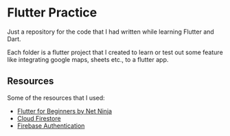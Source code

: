 # Flutter Practice
Just a repository for the code that I had written while learning Flutter and Dart. 

Each folder is a flutter project that I created to learn or test out some feature like integrating google maps, sheets etc., to a flutter app. 

## Resources
Some of the resources that I used:

 - [Flutter for Beginners by Net Ninja](https://www.youtube.com/playlist?list=PL4cUxeGkcC9jLYyp2Aoh6hcWuxFDX6PBJ)
 - [Cloud Firestore](https://firebase.flutter.dev/docs/firestore/usage)
 - [Firebase Authentication](https://firebase.flutter.dev/docs/auth/usage)

